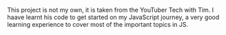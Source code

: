 This project is not my own, it is taken from the YouTuber Tech with Tim.
I haave learnt his code to get started on my JavaScript journey, a very good learning experience to cover most of the important topics in JS.
